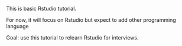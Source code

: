 This is basic Rstudio tutorial.

For now, it will focus on Rstudio but expect to add other programming language

Goal: use this tutorial to relearn Rstudio for interviews.
